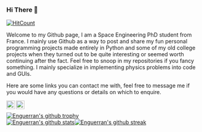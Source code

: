 ### Hi There 👋

  [![HitCount](http://hits.dwyl.com/EnguerranVidal/EnguerranVidal.svg?style=flat)](http://hits.dwyl.com/EnguerranVidal/EnguerranVidal)

Welcome to my Github page, I am a Space Engineering PhD student from France. I mainly use Github as a way to post and share my fun personal programming projects made entirely in Python and some of my old college projects when they turned out to be quite interesting or seemed worth continuing after the fact. Feel free to snoop in my repositories if you fancy something. I mainly specialize in implementing physics problems into code and GUIs.

Here are some links you can contact me with, feel free to message me if you would have any questions or details on which to enquire. 

<a href="https://www.linkedin.com/in/enguerran-vidal/"><img align="left" alt="LinkedIn" width="22px" src="https://upload.wikimedia.org/wikipedia/commons/thumb/e/e9/Linkedin_icon.svg/1024px-Linkedin_icon.svg.png" /></a> <a href="engue11@hotmail.com"><img align="left" width="22px" src="https://upload.wikimedia.org/wikipedia/commons/thumb/9/90/Outlook.com_icon_%282012-2019%29.svg/1200px-Outlook.com_icon_%282012-2019%29.svg.png" /></a><br>

[![Enguerran's github trophy](https://github-profile-trophy.vercel.app/?username=EnguerranVidal&row=1)](https://github.com/ryo-ma/github-profile-trophy)<br>
[![Enguerran's github stats](https://github-readme-stats.vercel.app/api?username=EnguerranVidal&theme=blue-green)](https://github.com/anuraghazra/github-readme-stats)[![Enguerran's github streak](https://github-readme-streak-stats.herokuapp.com/?user=EnguerranVidal&theme=blue-green)](https://github.com/EnguerranVidal/github-readme-streak-stats)

